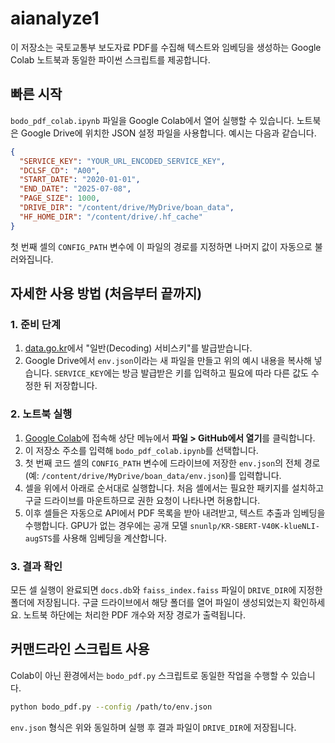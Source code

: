 # aianalyze1
이 저장소는 국토교통부 보도자료 PDF를 수집해 텍스트와 임베딩을 생성하는 Google Colab 노트북과 동일한 파이썬 스크립트를 제공합니다.

## 빠른 시작
`bodo_pdf_colab.ipynb` 파일을 Google Colab에서 열어 실행할 수 있습니다. 노트북은 Google Drive에 위치한 JSON 설정 파일을 사용합니다. 예시는 다음과 같습니다.

```json
{
  "SERVICE_KEY": "YOUR_URL_ENCODED_SERVICE_KEY",
  "DCLSF_CD": "A00",
  "START_DATE": "2020-01-01",
  "END_DATE": "2025-07-08",
  "PAGE_SIZE": 1000,
  "DRIVE_DIR": "/content/drive/MyDrive/boan_data",
  "HF_HOME_DIR": "/content/drive/.hf_cache"
}
```

첫 번째 셀의 `CONFIG_PATH` 변수에 이 파일의 경로를 지정하면 나머지 값이 자동으로 불러와집니다.

## 자세한 사용 방법 (처음부터 끝까지)

### 1. 준비 단계
1. [data.go.kr](https://www.data.go.kr)에서 "일반(Decoding) 서비스키"를 발급받습니다.
2. Google Drive에서 `env.json`이라는 새 파일을 만들고 위의 예시 내용을 복사해 넣습니다. `SERVICE_KEY`에는 방금 발급받은 키를 입력하고 필요에 따라 다른 값도 수정한 뒤 저장합니다.

### 2. 노트북 실행
1. [Google Colab](https://colab.research.google.com)에 접속해 상단 메뉴에서 **파일 > GitHub에서 열기**를 클릭합니다.
2. 이 저장소 주소를 입력해 `bodo_pdf_colab.ipynb`를 선택합니다.
3. 첫 번째 코드 셀의 `CONFIG_PATH` 변수에 드라이브에 저장한 `env.json`의 전체 경로(예: `/content/drive/MyDrive/boan_data/env.json`)를 입력합니다.
4. 셀을 위에서 아래로 순서대로 실행합니다. 처음 셀에서는 필요한 패키지를 설치하고 구글 드라이브를 마운트하므로 권한 요청이 나타나면 허용합니다.
5. 이후 셀들은 자동으로 API에서 PDF 목록을 받아 내려받고, 텍스트 추출과 임베딩을 수행합니다. GPU가 없는 경우에는 공개 모델 `snunlp/KR-SBERT-V40K-klueNLI-augSTS`를 사용해 임베딩을 계산합니다.


### 3. 결과 확인
모든 셀 실행이 완료되면 `docs.db`와 `faiss_index.faiss` 파일이 `DRIVE_DIR`에 지정한 폴더에 저장됩니다. 구글 드라이브에서 해당 폴더를 열어 파일이 생성되었는지 확인하세요. 노트북 하단에는 처리한 PDF 개수와 저장 경로가 출력됩니다.

## 커맨드라인 스크립트 사용
Colab이 아닌 환경에서는 `bodo_pdf.py` 스크립트로 동일한 작업을 수행할 수 있습니다.

```bash
python bodo_pdf.py --config /path/to/env.json
```
`env.json` 형식은 위와 동일하며 실행 후 결과 파일이 `DRIVE_DIR`에 저장됩니다.
